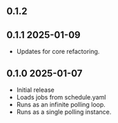 ## 0.1.2

## 0.1.1 2025-01-09
* Updates for core refactoring.

## 0.1.0 2025-01-07
* Initial release
* Loads jobs from schedule.yaml
* Runs as an infinite polling loop.
* Runs as a single polling instance.

